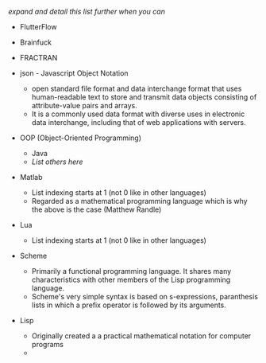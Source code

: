 *expand and detail this list further when you can*
- FlutterFlow
- Brainfuck
- FRACTRAN
- json - Javascript Object Notation
	- open standard file format and data interchange format that uses human-readable text to store and transmit data objects consisting of attribute-value pairs and arrays. 
	- It is a commonly used data format with diverse uses in electronic data interchange, including that of web applications with servers. 
- OOP (Object-Oriented Programming)
	- Java
	- *List others here*

- Matlab
	- List indexing starts at 1 (not 0 like in other languages)
	- Regarded as a mathematical programming language which is why the above is the case (Matthew Randle)
- Lua
	- List indexing starts at 1 (not 0 like in other languages)

- Scheme
	- Primarily a functional programming language. It shares many characteristics with other members of the Lisp programming language. 
	- Scheme's very simple syntax is based on s-expressions, paranthesis lists in which a prefix operator is followed by its arguments. 

- Lisp
	- Originally created a a practical mathematical notation for computer programs
	- 
